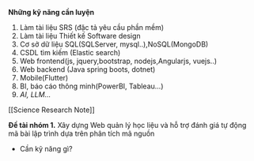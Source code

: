 **Những kỹ năng cần luyện**
1. Làm tài liệu SRS (đặc tả yêu cầu phần mềm)
2. Làm tài liệu Thiết kế Software design
3. Cơ sở dữ liệu SQL(SQLServer, mysql..),NoSQL(MongoDB)
4. CSDL tìm kiếm (Elastic search)
5. Web frontend(js, jquery,bootstrap, nodejs,Angularjs, vuejs..)
6. Web backend (Java spring boots, dotnet) 
7. Mobile(Flutter) 
8. BI, báo cáo thông minh(PowerBI, Tableau...)
9. *AI, LLM...*

[[Science Research Note]]

**Đề tài nhóm 1.** Xây dựng Web quản lý học liệu và hỗ trợ đánh giá tự động mã bài lập trình dựa trên phân tích mã nguồn
+ Cần kỹ năng gì?


